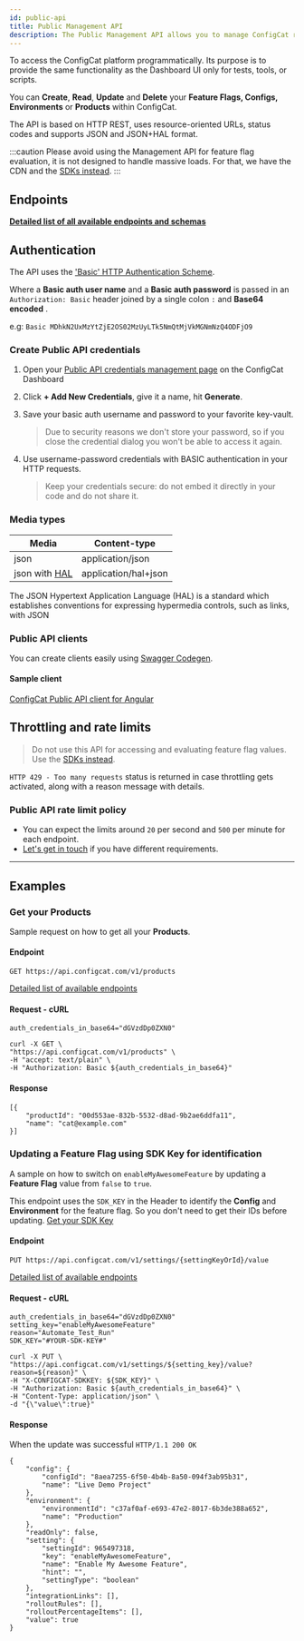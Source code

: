 ```yaml
---
id: public-api
title: Public Management API
description: The Public Management API allows you to manage ConfigCat resources like Feature Flags, Targeting, Segments and more from your programs.
---
```


To access the ConfigCat platform programmatically. Its purpose is to provide the same functionality 
as the Dashboard UI only for tests, tools, or scripts. 

You can **Create**, **Read**, **Update** and **Delete** your **Feature Flags, Configs, Environments** or **Products** within ConfigCat. 

The API is based on HTTP REST, uses resource-oriented URLs, status codes and supports JSON and JSON+HAL format.

:::caution
Please avoid using the Management API for feature flag evaluation, it is not designed to handle massive loads.
For that, we have the CDN and the [SDKs instead](sdk-reference/overview.md).
:::

## Endpoints
**[Detailed list of all available endpoints and schemas](https://api.configcat.com/docs)**

## Authentication

The API uses the <a href="https://en.wikipedia.org/wiki/Basic_access_authentication" target="_blank">
'Basic' HTTP Authentication Scheme</a>. 


Where a **Basic auth user name** and a 
**Basic auth password** is passed in an `Authorization: Basic` header joined by a single 
colon `:` and **Base64 encoded** .

e.g: `Basic MDhkN2UxMzYtZjE2OS02MzUyLTk5NmQtMjVkMGNmNzQ4ODFjO9`

### Create Public API credentials

1. Open your [Public API credentials management page](https://app.configcat.com/my-account/public-api-credentials) on the ConfigCat Dashboard
2. Click **+ Add New Credentials**, give it a name, hit **Generate**. 
3. Save your basic auth username and password to your favorite key-vault.

	> Due to security reasons we don't store your password, so if you close the credential dialog you 
	> won't be able to access it again.

5. Use username-password credentials with BASIC authentication in your HTTP requests.

	> Keep your credentials secure: do not embed it directly in your code and do not share it.

### Media types
| Media                                                                                                     | Content-type         |
| --------------------------------------------------------------------------------------------------------- | -------------------- |
| json                                                                                                      | application/json     |
| json with  <a href="https://en.wikipedia.org/wiki/Hypertext_Application_Language" target="_blank">HAL</a> | application/hal+json |

The JSON Hypertext Application Language (HAL) is a standard which
   establishes conventions for expressing hypermedia controls, such as
   links, with JSON 

### Public API clients
You can create clients easily using <a href="https://github.com/swagger-api/swagger-codegen" target="_blank">Swagger Codegen</a>.

#### Sample client
<a href="https://github.com/configcat/ng-configcat-publicapi" target="_blank">ConfigCat Public API client for Angular</a>

## Throttling and rate limits
> Do not use this API for accessing and evaluating feature flag values. Use the 
> [SDKs instead](sdk-reference/overview.md).

`HTTP 429 - Too many requests` status is returned in case throttling gets activated, along 
with a reason message with details.

### Public API rate limit policy
* You can expect the limits around `20` per second and `500` per minute for each endpoint.
* <a href="https://configcat.com/support/" target="_blank">Let's get in touch</a> if you have different requirements.

****

## Examples
### Get your Products

Sample request on how to get all your **Products**.

#### Endpoint
```GET https://api.configcat.com/v1/products```

[Detailed list of available endpoints](https://api.configcat.com/docs)
#### Request - cURL
```
auth_credentials_in_base64="dGVzdDp0ZXN0"

curl -X GET \
"https://api.configcat.com/v1/products" \
-H "accept: text/plain" \
-H "Authorization: Basic ${auth_credentials_in_base64}"
```
#### Response
```
[{
	"productId": "00d553ae-832b-5532-d8ad-9b2ae6ddfa11",
	"name": "cat@example.com"
}]
```
### Updating a Feature Flag using SDK Key for identification

A sample on how to switch on `enableMyAwesomeFeature` by updating a 
**Feature Flag** value from `false` to `true`.

This endpoint uses the `SDK_KEY` in the Header to identify the **Config** and 
**Environment** for the feature flag. So you don't need to get their IDs before
updating. [Get your SDK Key](https://app.configcat.com/sdkkey) 

#### Endpoint

```PUT https://api.configcat.com/v1/settings/{settingKeyOrId}/value```

[Detailed list of available endpoints](https://api.configcat.com/docs)

#### Request - cURL

```
auth_credentials_in_base64="dGVzdDp0ZXN0"
setting_key="enableMyAwesomeFeature"
reason="Automate_Test_Run"
SDK_KEY="#YOUR-SDK-KEY#"

curl -X PUT \
"https://api.configcat.com/v1/settings/${setting_key}/value?reason=${reason}" \
-H "X-CONFIGCAT-SDKKEY: ${SDK_KEY}" \
-H "Authorization: Basic ${auth_credentials_in_base64}" \
-H "Content-Type: application/json" \
-d "{\"value\":true}"
```
#### Response
When the update was successful 
```HTTP/1.1 200 OK``` 
```
{
	"config": {
		"configId": "8aea7255-6f50-4b4b-8a50-094f3ab95b31",
		"name": "Live Demo Project"
	},
	"environment": {
		"environmentId": "c37af0af-e693-47e2-8017-6b3de388a652",
		"name": "Production"
	},
	"readOnly": false,
	"setting": {
		"settingId": 965497318,
		"key": "enableMyAwesomeFeature",
		"name": "Enable My Awesome Feature",
		"hint": "",
		"settingType": "boolean"
	},
	"integrationLinks": [],
	"rolloutRules": [],
	"rolloutPercentageItems": [],
	"value": true
}
```

